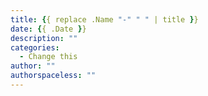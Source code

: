 ```yaml
---
title: {{ replace .Name "-" " " | title }}
date: {{ .Date }}
description: ""
categories:
  - Change this
author: ""
authorspaceless: ""
---
```

